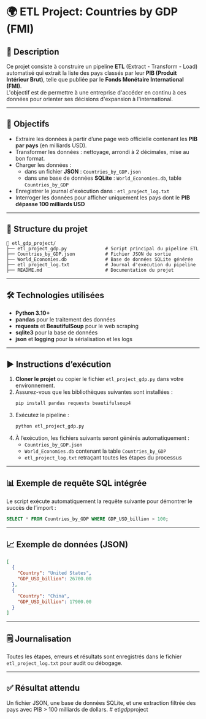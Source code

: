 # 🌍 ETL Project: Countries by GDP (FMI)

## 📘 Description

Ce projet consiste à construire un pipeline **ETL** (Extract - Transform - Load) automatisé qui extrait la liste des pays classés par leur **PIB (Produit Intérieur Brut)**, telle que publiée par le **Fonds Monétaire International (FMI)**.  
L'objectif est de permettre à une entreprise d'accéder en continu à ces données pour orienter ses décisions d'expansion à l'international.

---

## 🎯 Objectifs

- Extraire les données à partir d’une page web officielle contenant les **PIB par pays** (en milliards USD).
- Transformer les données : nettoyage, arrondi à 2 décimales, mise au bon format.
- Charger les données :
  - dans un fichier **JSON** : `Countries_by_GDP.json`
  - dans une base de données **SQLite** : `World_Economies.db`, table `Countries_by_GDP`
- Enregistrer le journal d'exécution dans : `etl_project_log.txt`
- Interroger les données pour afficher uniquement les pays dont le **PIB dépasse 100 milliards USD**

---

## 🧱 Structure du projet

```
📁 etl_gdp_project/
├── etl_project_gdp.py              # Script principal du pipeline ETL
├── Countries_by_GDP.json           # Fichier JSON de sortie
├── World_Economies.db              # Base de données SQLite générée
├── etl_project_log.txt             # Journal d'exécution du pipeline
├── README.md                       # Documentation du projet
```

---

## 🛠️ Technologies utilisées

- **Python 3.10+**
- **pandas** pour le traitement des données
- **requests** et **BeautifulSoup** pour le web scraping
- **sqlite3** pour la base de données
- **json** et **logging** pour la sérialisation et les logs

---

## ▶️ Instructions d’exécution

1. **Cloner le projet** ou copier le fichier `etl_project_gdp.py` dans votre environnement.
2. Assurez-vous que les bibliothèques suivantes sont installées :
   ```bash
   pip install pandas requests beautifulsoup4
   ```
3. Exécutez le pipeline :
   ```bash
   python etl_project_gdp.py
   ```
4. À l’exécution, les fichiers suivants seront générés automatiquement :
   - `Countries_by_GDP.json`
   - `World_Economies.db` contenant la table `Countries_by_GDP`
   - `etl_project_log.txt` retraçant toutes les étapes du processus

---

## 📊 Exemple de requête SQL intégrée

Le script exécute automatiquement la requête suivante pour démontrer le succès de l’import :

```sql
SELECT * FROM Countries_by_GDP WHERE GDP_USD_billion > 100;
```

---

## 📈 Exemple de données (JSON)

```json
[
  {
    "Country": "United States",
    "GDP_USD_billion": 26700.00
  },
  {
    "Country": "China",
    "GDP_USD_billion": 17900.00
  }
]
```

---

## 🗒️ Journalisation

Toutes les étapes, erreurs et résultats sont enregistrés dans le fichier `etl_project_log.txt` pour audit ou débogage.

---

## ✅ Résultat attendu

Un fichier JSON, une base de données SQLite, et une extraction filtrée des pays avec PIB > 100 milliards de dollars.
#   e t l _ g d p _ p r o j e c t  
 